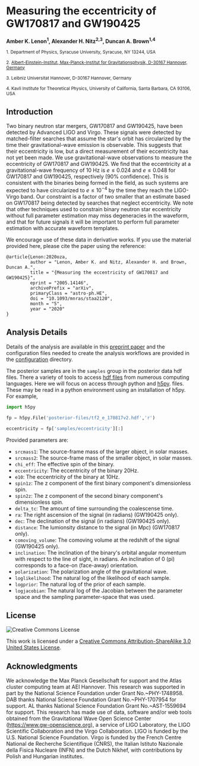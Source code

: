# Measuring the eccentricity of GW170817 and GW190425
**Amber K. Lenon<sup>1</sup>, Alexander H. Nitz<sup>2,3</sup>, Duncan A. Brown<sup>1,4</sup>**

 <sub>1. Department of Physics, Syracuse University, Syracuse, NY 13244, USA</sub>

 <sub>2. [Albert-Einstein-Institut, Max-Planck-Institut for Gravitationsphysik, D-30167 Hannover, Germany](http://www.aei.mpg.de/obs-rel-cos)</sub>  

 <sub>3. Leibniz Universitat Hannover, D-30167 Hannover, Germany</sub>  

 <sub>4. Kavli Institute for Theoretical Physics, University of California, Santa Barbara, CA 93106, USA</sub>

## Introduction ##

Two binary neutron star mergers, GW170817 and GW190425, have been detected by Advanced LIGO and Virgo. These signals were detected by matched-filter searches that assume the star's orbit has circularized by the time their gravitational-wave emission is observable. This suggests that their eccentricity is low, but a direct measurement of their eccentricity has not yet been made. We use gravitational-wave observations to measure the eccentricity of GW170817 and GW190425. We find that the eccentricity at a gravitational-wave frequency of 10 Hz is  $e \leq 0.024$ and $e \leq 0.048$ for GW170817 and GW190425, respectively (90\% confidence). This is consistent with the binaries being formed in the field, as such systems are expected to have circularized to $e \leq 10^{-4}$ by the time they reach the LIGO-Virgo band. Our constraint is a factor of two smaller that an estimate based on GW170817 being detected by searches that neglect eccentricity. We note that other techniques used to constrain binary neutron star eccentricity without full parameter estimation may miss degeneracies in the waveform, and that for future signals it will be important to perform full parameter estimation with accurate waveform templates.

We encourage use of these data in derivative works. If you use the material provided here, please cite the paper using the reference:

```
@article{Lenon:2020oza,
         author = "Lenon, Amber K. and Nitz, Alexander H. and Brown, Duncan A.",
         title = "{Measuring the eccentricity of GW170817 and GW190425}",
         eprint = "2005.14146",
         archivePrefix = "arXiv",
         primaryClass = "astro-ph.HE",
         doi = "10.1093/mnras/staa2120",
         month = "5",
         year = "2020"
}

```

## Analysis Details ##

Details of the analysis are available in this [preprint paper](https://arxiv.org/abs/2005.14146) and the configuration files needed to create the analysis workflows are provided in the [configuration](https://github.com/gwastro/bns-eccentric-pe/tree/master/configuration) directory.

The posterior samples are in the `samples` group in the posterior data hdf files. There a variety of tools to access [hdf files](https://www.hdfgroup.org/) from numerous computing languages. Here we will focus on access through python and [h5py](www.h5py.org). files. These may be read in a python environment using an installation of h5py. For example,

```python
import h5py

fp = h5py.File('posterior-files/tf2_e_170817v2.hdf','r')

eccentricity = fp['samples/eccentricity'][:]
```

Provided parameters are:
 * `srcmass1`: The source-frame mass of the larger object, in solar masses.
 * `srcmass2`: The source-frame mass of the smaller object, in solar masses.
 * `chi_eff`: The effective spin of the binary.
 * `eccentricity`: The eccentricity of the binary 20Hz.
 * `e10`: The eccentricity of the binary at 10Hz.
 * `spin1z`: The z component of the first binary component's dimensionless spin.
 * `spin2z`: The z component of the second binary component's dimensionless spin.
 * `delta_tc`: The amount of time surrounding the coalescense time.
 * `ra`: The right ascension of the signal (in radians) (GW190425 only).
 * `dec`: The declination of the signal (in radians) (GW190425 only).
 * `distance`: The lumionsity distance to the signal (in Mpc) (GW170817 only).
 * `comoving_volume`: The comoving volume at the redshift of the signal (GW190425 only).
 * `inclination`: The inclination of the binary's orbital angular momentum with
   respect to the line of sight, in radians. An inclination of 0 (pi)
   corresponds to a face-on (face-away) orientation.
 * `polarization`: The polarization angle of the gravitational wave.
 * `loglikelihood`: The natural log of the likelihood of each sample.
 * `logprior`: The natural log of the prior of each sample.
 * `logjacobian`: The natural log of the Jacobian between the parameter space and the sampling parameter-space that was used.

## License ##
![Creative Commons License](https://i.creativecommons.org/l/by-sa/3.0/us/88x31.png "Creative Commons License")

This work is licensed under a [Creative Commons Attribution-ShareAlike 3.0 United States License](http://creativecommons.org/licenses/by-sa/3.0/us/).

## Acknowledgments ##

We acknowledge the Max Planck Gesellschaft for support and the Atlas cluster computing team at AEI Hannover. This research was supported in part by the National Science Foundation under Grant No.~PHY-1748958. DAB thanks National Science Foundation Grant No.~PHY-1707954 for support. AL thanks National Science Foundation Grant No.~AST-1559694  for support. This research has made use of data, software and/or web tools obtained from the Gravitational Wave Open Science Center (https://www.gw-openscience.org), a service of LIGO Laboratory, the LIGO Scientific Collaboration and the Virgo Collaboration. LIGO is funded by the U.S. National Science Foundation. Virgo is funded by the French Centre National de Recherche Scientifique (CNRS), the Italian Istituto Nazionale della Fisica Nucleare (INFN) and the Dutch Nikhef, with contributions by Polish and Hungarian institutes.
